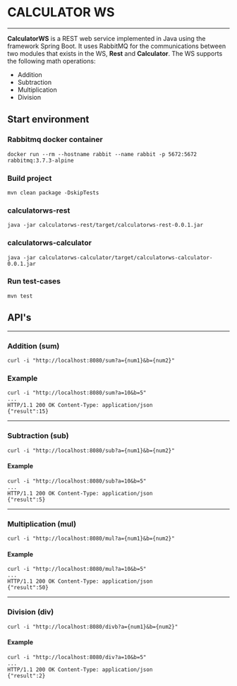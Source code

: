 # CALCULATOR WS
---
**CalculatorWS** is a REST web service implemented in Java using the framework Spring Boot. 
It uses RabbitMQ for the communications between two modules that exists in the WS, **Rest** and **Calculator**. The WS supports the following math operations:  
- Addition
- Subtraction
- Multiplication
- Division

## Start environment

### Rabbitmq docker container
```
docker run --rm --hostname rabbit --name rabbit -p 5672:5672 rabbitmq:3.7.3-alpine
```

### Build project
```
mvn clean package -DskipTests
```

### calculatorws-rest
```
java -jar calculatorws-rest/target/calculatorws-rest-0.0.1.jar
```

### calculatorws-calculator
```
java -jar calculatorws-calculator/target/calculatorws-calculator-0.0.1.jar
```

### Run test-cases
```
mvn test
```

## API's
---

### Addition (sum)
```
curl -i "http://localhost:8080/sum?a={num1}&b={num2}"
```
### Example
```
curl -i "http://localhost:8080/sum?a=10&b=5"
...
HTTP/1.1 200 OK Content-Type: application/json
{"result":15}
```
---

### Subtraction (sub)
```
curl -i "http://localhost:8080/sub?a={num1}&b={num2}"
```
#### Example
```
curl -i "http://localhost:8080/sub?a=10&b=5"
...
HTTP/1.1 200 OK Content-Type: application/json
{"result":5}
```
---

### Multiplication (mul)
```
curl -i "http://localhost:8080/mul?a={num1}&b={num2}"
```
#### Example
```
curl -i "http://localhost:8080/mul?a=10&b=5"
...
HTTP/1.1 200 OK Content-Type: application/json
{"result":50}
```
---

### Division (div)
```
curl -i "http://localhost:8080/divb?a={num1}&b={num2}"
```
#### Example
```
curl -i "http://localhost:8080/div?a=10&b=5"
...
HTTP/1.1 200 OK Content-Type: application/json
{"result":2}
```